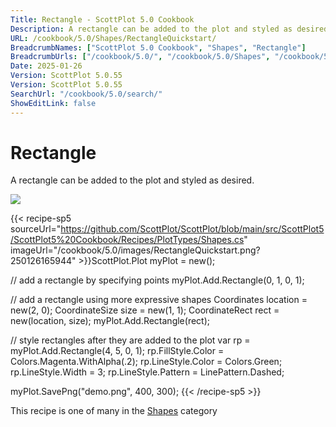 ```yaml
---
Title: Rectangle - ScottPlot 5.0 Cookbook
Description: A rectangle can be added to the plot and styled as desired.
URL: /cookbook/5.0/Shapes/RectangleQuickstart/
BreadcrumbNames: ["ScottPlot 5.0 Cookbook", "Shapes", "Rectangle"]
BreadcrumbUrls: ["/cookbook/5.0/", "/cookbook/5.0/Shapes", "/cookbook/5.0/Shapes/RectangleQuickstart"]
Date: 2025-01-26
Version: ScottPlot 5.0.55
Version: ScottPlot 5.0.55
SearchUrl: "/cookbook/5.0/search/"
ShowEditLink: false
---
```



<div class='d-flex align-items-center mt-5'>
<h1 class='me-2 text-dark my-0 border-0'>Rectangle</h1>
</div>

A rectangle can be added to the plot and styled as desired.

[![](/cookbook/5.0/images/RectangleQuickstart.png?250126165944)](/cookbook/5.0/images/RectangleQuickstart.png?250126165944)

{{< recipe-sp5 sourceUrl="https://github.com/ScottPlot/ScottPlot/blob/main/src/ScottPlot5/ScottPlot5%20Cookbook/Recipes/PlotTypes/Shapes.cs" imageUrl="/cookbook/5.0/images/RectangleQuickstart.png?250126165944" >}}ScottPlot.Plot myPlot = new();

// add a rectangle by specifying points
myPlot.Add.Rectangle(0, 1, 0, 1);

// add a rectangle using more expressive shapes
Coordinates location = new(2, 0);
CoordinateSize size = new(1, 1);
CoordinateRect rect = new(location, size);
myPlot.Add.Rectangle(rect);

// style rectangles after they are added to the plot
var rp = myPlot.Add.Rectangle(4, 5, 0, 1);
rp.FillStyle.Color = Colors.Magenta.WithAlpha(.2);
rp.LineStyle.Color = Colors.Green;
rp.LineStyle.Width = 3;
rp.LineStyle.Pattern = LinePattern.Dashed;

myPlot.SavePng("demo.png", 400, 300);
{{< /recipe-sp5 >}}

<div class='my-5 text-center'>This recipe is one of many in the <a href='/cookbook/5.0/Shapes'>Shapes</a> category</div>


